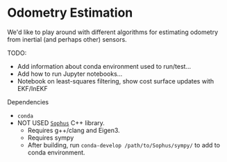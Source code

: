 # Odometry Estimation

We'd like to play around with different algorithms for estimating odometry from
inertial (and perhaps other) sensors.

TODO:

* Add information about conda environment used to run/test...
* Add how to run Jupyter notebooks...
* Notebook on least-squares filtering, show cost surface updates with EKF/InEKF

Dependencies

* `conda`
* NOT USED [`Sophus`](https://github.com/strasdat/Sophus) C++ library.
    * Requires g++/clang and Eigen3.
    * Requires sympy
    * After building, run `conda-develop /path/to/Sophus/sympy/` to add to conda environment.
